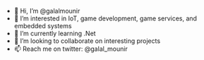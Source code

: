 - 👋 Hi, I’m @galalmounir
- 👀 I’m interested in IoT, game development, game services, and embedded systems
- 🌱 I’m currently learning .Net
- 💞️ I’m looking to collaborate on interesting projects
- 📫 Reach me on twitter: @galal_mounir

<!---
galalmounir/galalmounir is a ✨ special ✨ repository because its `README.md` (this file) appears on your GitHub profile.
You can click the Preview link to take a look at your changes.
--->
